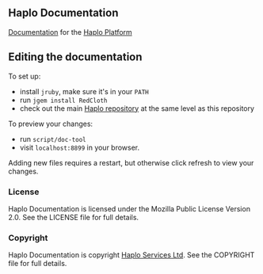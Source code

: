 ## Haplo Documentation

[Documentation](http://docs.haplo.org) for the [Haplo Platform](http://haplo.org)

## Editing the documentation

To set up:

* install `jruby`, make sure it's in your `PATH`
* run `jgem install RedCloth`
* check out the main [Haplo repository](https://github.com/haplo-org/haplo) at the same level as this repository

To preview your changes:

* run `script/doc-tool`
* visit `localhost:8899` in your browser.

Adding new files requires a restart, but otherwise click refresh to view your changes.

### License

Haplo Documentation is licensed under the Mozilla Public License Version 2.0. See the LICENSE file for full details.

### Copyright

Haplo Documentation is copyright [Haplo Services Ltd](http://www.haplo-services.com). See the COPYRIGHT file for full details.
